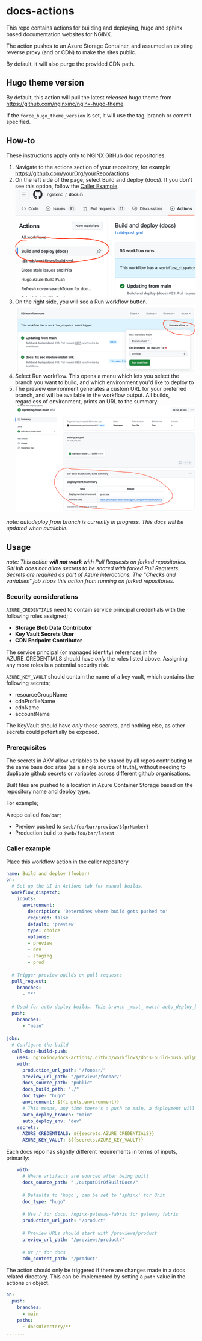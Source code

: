 # docs-actions

This repo contains actions for building and deploying, hugo and sphinx based documentation websites for NGINX.

The action pushes to an Azure Storage Container, and assumed an existing reverse proxy (and or CDN) to make the sites public.

By default, it will also purge the provided CDN path.

## Hugo theme version

By default, this action will pull the latest _released_ hugo theme from https://github.com/nginxinc/nginx-hugo-theme.

If the `force_hugo_theme_version` is set, it will use the tag, branch or commit specified.


## How-to
These instructions apply only to NGINX GitHub doc repositories.
1. Navigate to the actions section of your repository, for example https://github.com/yourOrg/yourRepo/actions
1. On the left side of the page, select Build and deploy (docs). If you don't see this option, follow the [Caller Example](#caller-example).
![Build and deploy (docs)](/images/build-and-deploy.png "Build and deploy (docs)")
1. On the right side, you will see a Run workflow button.
![Run Workflow](/images/run-workflow.png "Run Workflow")
1. Select Run workflow. This opens a menu which lets you select the branch you want to build, and which environment you'd like to deploy to
1. The preview environment generates a custom URL for your preferred branch, and will be available in the workflow output.
All builds, regardless of environment, prints an URL to the summary.
![Summary](/images/summary.png "Summary")

_note: autodeploy from branch is currently in progress. This docs will be updated when available._

## Usage

_note: This action **will not work** with Pull Requests on forked repositories. GitHub does not allow secrets to be shared with forked Pull Requests. Secrets are required as part of Azure interactions. The "Checks and variables" job stops this action from running on forked repositories._

### Security considerations
`AZURE_CREDENTIALS` need to contain service principal credentials with the following roles assigned;
- **Storage Blob Data Contributor**
- **Key Vault Secrets User**
- **CDN Endpoint Contributor**

The service principal (or managed identity) references in the AZURE_CREDENTIALS should have _only_ the roles
listed above. Assigning any more roles is a potential security risk.

`AZURE_KEY_VAULT` should contain the name of a key vault, which contains the following secrets;
- resourceGroupName
- cdnProfileName
- cdnName
- accountName

The KeyVault should have _only_ these secrets, and nothing else, as other secrets could potentially
be exposed.

### Prerequisites
The secrets in AKV allow variables to be shared by all repos contributing to the same base doc sites (as a single source of truth), 
without needing to duplicate github secrets or variables across different github organisations.

Built files are pushed to a location in Azure Container Storage based on the repository name and deploy type.

For example;

A repo called `foo/bar`;
- Preview pushed to `$web/foo/bar/preview/${prNumber}`
- Production build to `$web/foo/bar/latest`



### Caller example

Place this workflow action in the caller repository

``` yml
name: Build and deploy (foobar)
on:
  # Set up the UI in Actions tab for manual builds.
  workflow_dispatch:
    inputs:
      environment:
        description: 'Determines where build gets pushed to'
        required: false
        default: 'preview'
        type: choice
        options:
        - preview
        - dev
        - staging
        - prod

  # Trigger preview builds on pull requests
  pull_request:
    branches:
      - "*"

  # Used for auto deploy builds. This branch _must_ match auto_deploy_branch
  push:
    branches:
      - "main"

jobs:
  # Configure the build
  call-docs-build-push:
    uses: nginxinc/docs-actions/.github/workflows/docs-build-push.yml@main
    with:
      production_url_path: "/foobar/"
      preview_url_path: "/previews/foobar/"
      docs_source_path: "public"
      docs_build_path: "./"
      doc_type: "hugo"
      environment: ${{inputs.environment}}
      # This means, any time there's a push to main, a deployment will automatically be made to dev.
      auto_deploy_branch: "main"
      auto_deploy_env: "dev"
    secrets:
      AZURE_CREDENTIALS: ${{secrets.AZURE_CREDENTIALS}}
      AZURE_KEY_VAULT: ${{secrets.AZURE_KEY_VAULT}}
```

Each docs repo has slightly different requirements in terms of inputs, primarily:
```yml
    with:
      # Where artifacts are sourced after being built
      docs_source_path: "./outputDirOfBuiltDocs/"

      # Defaults to 'hugo', can be set to 'sphinx' for Unit
      doc_type: "hugo"

      # Use / for docs, /nginx-gateway-fabric for gateway fabric
      production_url_path: "/product"

      # Preview URLs should start with /previews/product
      preview_url_path: "/previews/product/"

      # Or /* for docs
      cdn_content_path: "/product"
```
The action should only be triggered if there are changes made in a docs related directory. This can be implemented by setting a `path` value in the actions `on` object.
```yml
on:
  push:
    branches:
      - main
    paths:
      - docsDirectory/**
.......
